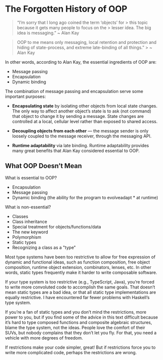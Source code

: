 # The Forgotten History of OOP

> “I’m sorry that I long ago coined the term ‘objects’ for > this topic because it gets many people to focus on the > lesser idea. The big idea is messaging.” ~ Alan Kay

> OOP to me means only messaging, local retention and protection and hiding of state-process, and extreme late-binding of all things.” > ~ Alan Kay

In other words, according to Alan Kay, the essential ingredients of OOP are:

* Message passing
* Encapsulation
* Dynamic binding

The combination of message passing and encapsulation serve some important purposes:

* **Encapsulating state** by isolating other objects from local state changes. The only way to affect another object’s state is to ask (not command) that object to change it by sending a message. State changes are controlled at a local, cellular level rather than exposed to shared access.
  
* **Decoupling objects from each other** — the message sender is only loosely coupled to the message receiver, through the messaging API.
  
* **Runtime adaptability** via late binding. Runtime adaptability provides many great benefits that Alan Kay considered essential to OOP.

## What OOP Doesn’t Mean

What is essential to OOP?

* Encapsulation
* Message passing
* Dynamic binding (the ability for the program to evolveadapt * at runtime)

What is non-essential?

* Classes
* Class inheritance
* Special treatment for objects/functions/data
* The new keyword
* Polymorphism
* Static types
* Recognizing a class as a "type"

Most type systems have been too restrictive to allow for free expression of dynamic and functional ideas, such as function composition, free object composition, runtime object extension, combinators, lenses, etc. In other words, static types frequently make it harder to write composable software.

If your type system is too restrictive (e.g., TypeScript, Java), you’re forced to write more convoluted code to accomplish the same goals. That doesn’t mean static types are a bad idea, or that all static type implementations are equally restrictive. I have encountered far fewer problems with Haskell’s type system.

If you’re a fan of static types and you don’t mind the restrictions, more power to you, but if you find some of the advice in this text difficult because it’s hard to type composed functions and composite algebraic structures, blame the type system, not the ideas. People love the comfort of their SUVs, but nobody complains that they don’t let you fly. For that, you need a vehicle with more degrees of freedom.

If restrictions make your code simpler, great! But if restrictions force you to write more complicated code, perhaps the restrictions are wrong.